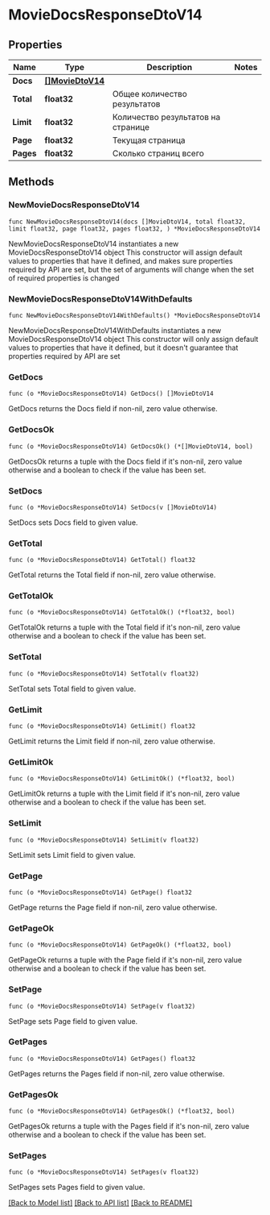 # MovieDocsResponseDtoV14

## Properties

Name | Type | Description | Notes
------------ | ------------- | ------------- | -------------
**Docs** | [**[]MovieDtoV14**](MovieDtoV14.md) |  | 
**Total** | **float32** | Общее количество результатов | 
**Limit** | **float32** | Количество результатов на странице | 
**Page** | **float32** | Текущая страница | 
**Pages** | **float32** | Сколько страниц всего | 

## Methods

### NewMovieDocsResponseDtoV14

`func NewMovieDocsResponseDtoV14(docs []MovieDtoV14, total float32, limit float32, page float32, pages float32, ) *MovieDocsResponseDtoV14`

NewMovieDocsResponseDtoV14 instantiates a new MovieDocsResponseDtoV14 object
This constructor will assign default values to properties that have it defined,
and makes sure properties required by API are set, but the set of arguments
will change when the set of required properties is changed

### NewMovieDocsResponseDtoV14WithDefaults

`func NewMovieDocsResponseDtoV14WithDefaults() *MovieDocsResponseDtoV14`

NewMovieDocsResponseDtoV14WithDefaults instantiates a new MovieDocsResponseDtoV14 object
This constructor will only assign default values to properties that have it defined,
but it doesn't guarantee that properties required by API are set

### GetDocs

`func (o *MovieDocsResponseDtoV14) GetDocs() []MovieDtoV14`

GetDocs returns the Docs field if non-nil, zero value otherwise.

### GetDocsOk

`func (o *MovieDocsResponseDtoV14) GetDocsOk() (*[]MovieDtoV14, bool)`

GetDocsOk returns a tuple with the Docs field if it's non-nil, zero value otherwise
and a boolean to check if the value has been set.

### SetDocs

`func (o *MovieDocsResponseDtoV14) SetDocs(v []MovieDtoV14)`

SetDocs sets Docs field to given value.


### GetTotal

`func (o *MovieDocsResponseDtoV14) GetTotal() float32`

GetTotal returns the Total field if non-nil, zero value otherwise.

### GetTotalOk

`func (o *MovieDocsResponseDtoV14) GetTotalOk() (*float32, bool)`

GetTotalOk returns a tuple with the Total field if it's non-nil, zero value otherwise
and a boolean to check if the value has been set.

### SetTotal

`func (o *MovieDocsResponseDtoV14) SetTotal(v float32)`

SetTotal sets Total field to given value.


### GetLimit

`func (o *MovieDocsResponseDtoV14) GetLimit() float32`

GetLimit returns the Limit field if non-nil, zero value otherwise.

### GetLimitOk

`func (o *MovieDocsResponseDtoV14) GetLimitOk() (*float32, bool)`

GetLimitOk returns a tuple with the Limit field if it's non-nil, zero value otherwise
and a boolean to check if the value has been set.

### SetLimit

`func (o *MovieDocsResponseDtoV14) SetLimit(v float32)`

SetLimit sets Limit field to given value.


### GetPage

`func (o *MovieDocsResponseDtoV14) GetPage() float32`

GetPage returns the Page field if non-nil, zero value otherwise.

### GetPageOk

`func (o *MovieDocsResponseDtoV14) GetPageOk() (*float32, bool)`

GetPageOk returns a tuple with the Page field if it's non-nil, zero value otherwise
and a boolean to check if the value has been set.

### SetPage

`func (o *MovieDocsResponseDtoV14) SetPage(v float32)`

SetPage sets Page field to given value.


### GetPages

`func (o *MovieDocsResponseDtoV14) GetPages() float32`

GetPages returns the Pages field if non-nil, zero value otherwise.

### GetPagesOk

`func (o *MovieDocsResponseDtoV14) GetPagesOk() (*float32, bool)`

GetPagesOk returns a tuple with the Pages field if it's non-nil, zero value otherwise
and a boolean to check if the value has been set.

### SetPages

`func (o *MovieDocsResponseDtoV14) SetPages(v float32)`

SetPages sets Pages field to given value.



[[Back to Model list]](../README.md#documentation-for-models) [[Back to API list]](../README.md#documentation-for-api-endpoints) [[Back to README]](../README.md)



